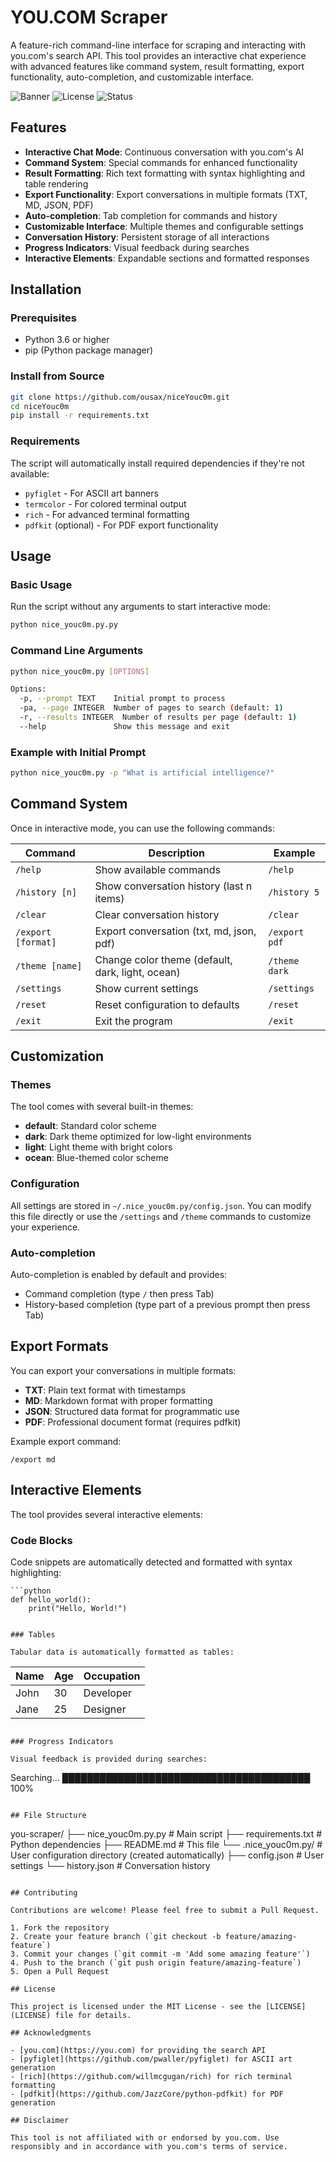 
# YOU.COM Scraper

A feature-rich command-line interface for scraping and interacting with you.com's search API. This tool provides an interactive chat experience with advanced features like command system, result formatting, export functionality, auto-completion, and customizable interface.

![Banner](https://img.shields.io/badge/Python-3.6%2B-blue.svg) ![License](https://img.shields.io/badge/License-MIT-green.svg) ![Status](https://img.shields.io/badge/Status-Active-brightgreen.svg)

## Features

- **Interactive Chat Mode**: Continuous conversation with you.com's AI
- **Command System**: Special commands for enhanced functionality
- **Result Formatting**: Rich text formatting with syntax highlighting and table rendering
- **Export Functionality**: Export conversations in multiple formats (TXT, MD, JSON, PDF)
- **Auto-completion**: Tab completion for commands and history
- **Customizable Interface**: Multiple themes and configurable settings
- **Conversation History**: Persistent storage of all interactions
- **Progress Indicators**: Visual feedback during searches
- **Interactive Elements**: Expandable sections and formatted responses

## Installation

### Prerequisites

- Python 3.6 or higher
- pip (Python package manager)

### Install from Source

```bash
git clone https://github.com/ousax/niceYouc0m.git
cd niceYouc0m
pip install -r requirements.txt
```

### Requirements

The script will automatically install required dependencies if they're not available:
- `pyfiglet` - For ASCII art banners
- `termcolor` - For colored terminal output
- `rich` - For advanced terminal formatting
- `pdfkit` (optional) - For PDF export functionality

## Usage

### Basic Usage

Run the script without any arguments to start interactive mode:

```bash
python nice_youc0m.py.py
```

### Command Line Arguments

```bash
python nice_youc0m.py [OPTIONS]

Options:
  -p, --prompt TEXT    Initial prompt to process
  -pa, --page INTEGER  Number of pages to search (default: 1)
  -r, --results INTEGER  Number of results per page (default: 1)
  --help               Show this message and exit
```

### Example with Initial Prompt

```bash
python nice_youc0m.py -p "What is artificial intelligence?"
```

## Command System

Once in interactive mode, you can use the following commands:

| Command | Description | Example |
|---------|-------------|---------|
| `/help` | Show available commands | `/help` |
| `/history [n]` | Show conversation history (last n items) | `/history 5` |
| `/clear` | Clear conversation history | `/clear` |
| `/export [format]` | Export conversation (txt, md, json, pdf) | `/export pdf` |
| `/theme [name]` | Change color theme (default, dark, light, ocean) | `/theme dark` |
| `/settings` | Show current settings | `/settings` |
| `/reset` | Reset configuration to defaults | `/reset` |
| `/exit` | Exit the program | `/exit` |

## Customization

### Themes

The tool comes with several built-in themes:

- **default**: Standard color scheme
- **dark**: Dark theme optimized for low-light environments
- **light**: Light theme with bright colors
- **ocean**: Blue-themed color scheme

### Configuration

All settings are stored in `~/.nice_youc0m.py/config.json`. You can modify this file directly or use the `/settings` and `/theme` commands to customize your experience.

### Auto-completion

Auto-completion is enabled by default and provides:
- Command completion (type `/` then press Tab)
- History-based completion (type part of a previous prompt then press Tab)

## Export Formats

You can export your conversations in multiple formats:

- **TXT**: Plain text format with timestamps
- **MD**: Markdown format with proper formatting
- **JSON**: Structured data format for programmatic use
- **PDF**: Professional document format (requires pdfkit)

Example export command:
```
/export md
```

## Interactive Elements

The tool provides several interactive elements:

### Code Blocks

Code snippets are automatically detected and formatted with syntax highlighting:

```
```python
def hello_world():
    print("Hello, World!")
```
```

### Tables

Tabular data is automatically formatted as tables:

```
| Name | Age | Occupation |
|------|-----|------------|
| John | 30  | Developer  |
| Jane | 25  | Designer   |
```

### Progress Indicators

Visual feedback is provided during searches:

```
Searching... ████████████████████████████████████████ 100%
```

## File Structure

```
you-scraper/
├── nice_youc0m.py.py       # Main script
├── requirements.txt     # Python dependencies
├── README.md           # This file
└── .nice_youc0m.py/       # User configuration directory (created automatically)
    ├── config.json     # User settings
    └── history.json    # Conversation history
```

## Contributing

Contributions are welcome! Please feel free to submit a Pull Request.

1. Fork the repository
2. Create your feature branch (`git checkout -b feature/amazing-feature`)
3. Commit your changes (`git commit -m 'Add some amazing feature'`)
4. Push to the branch (`git push origin feature/amazing-feature`)
5. Open a Pull Request

## License

This project is licensed under the MIT License - see the [LICENSE](LICENSE) file for details.

## Acknowledgments

- [you.com](https://you.com) for providing the search API
- [pyfiglet](https://github.com/pwaller/pyfiglet) for ASCII art generation
- [rich](https://github.com/willmcgugan/rich) for rich terminal formatting
- [pdfkit](https://github.com/JazzCore/python-pdfkit) for PDF generation

## Disclaimer

This tool is not affiliated with or endorsed by you.com. Use responsibly and in accordance with you.com's terms of service.
